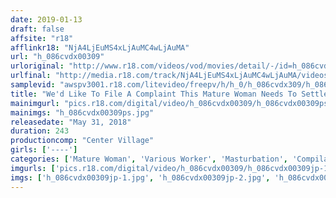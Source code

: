 ```yaml
---
date: 2019-01-13
draft: false
affsite: "r18"
afflinkr18: "NjA4LjEuMS4xLjAuMC4wLjAuMA"
url: "h_086cvdx00309"
urloriginal: "http://www.r18.com/videos/vod/movies/detail/-/id=h_086cvdx00309"
urlfinal: "http://media.r18.com/track/NjA4LjEuMS4xLjAuMC4wLjAuMA/videos/vod/movies/detail/-/id=h_086cvdx00309"
samplevid: "awspv3001.r18.com/litevideo/freepv/h/h_0/h_086cvdx309/h_086cvdx309_dmb_w.mp4"
title: "We'd Like To File A Complaint This Mature Woman Needs To Settle Some Issues With Her Customers, So She'll Start By Showing Him How She Likes Her Masturbation (A Life Insurance Sales Lady, A Private Tutor, A Receptionist, A Female School Principal) After Stirring Up Her Pussy Juices, It's Time For Some Finger Banging Action!! - I Get Really Horny When I'm Being Watched! - 30 Ladies/4 Hours"
mainimgurl: "pics.r18.com/digital/video/h_086cvdx00309/h_086cvdx00309ps.jpg"
mainimgs: "h_086cvdx00309ps.jpg"
releasedate: "May 31, 2018"
duration: 243
productioncomp: "Center Village"
girls: ['----']
categories: ['Mature Woman', 'Various Worker', 'Masturbation', 'Compilation', 'Over 4 Hours', 'Hi-Def']
imgurls: ['pics.r18.com/digital/video/h_086cvdx00309/h_086cvdx00309jp-1.jpg', 'pics.r18.com/digital/video/h_086cvdx00309/h_086cvdx00309jp-2.jpg', 'pics.r18.com/digital/video/h_086cvdx00309/h_086cvdx00309jp-3.jpg', 'pics.r18.com/digital/video/h_086cvdx00309/h_086cvdx00309jp-4.jpg', 'pics.r18.com/digital/video/h_086cvdx00309/h_086cvdx00309jp-5.jpg', 'pics.r18.com/digital/video/h_086cvdx00309/h_086cvdx00309jp-6.jpg', 'pics.r18.com/digital/video/h_086cvdx00309/h_086cvdx00309jp-7.jpg', 'pics.r18.com/digital/video/h_086cvdx00309/h_086cvdx00309jp-8.jpg', 'pics.r18.com/digital/video/h_086cvdx00309/h_086cvdx00309jp-9.jpg', 'pics.r18.com/digital/video/h_086cvdx00309/h_086cvdx00309jp-10.jpg', 'pics.r18.com/digital/video/h_086cvdx00309/h_086cvdx00309jp-11.jpg', 'pics.r18.com/digital/video/h_086cvdx00309/h_086cvdx00309jp-12.jpg', 'pics.r18.com/digital/video/h_086cvdx00309/h_086cvdx00309jp-13.jpg', 'pics.r18.com/digital/video/h_086cvdx00309/h_086cvdx00309jp-14.jpg', 'pics.r18.com/digital/video/h_086cvdx00309/h_086cvdx00309jp-15.jpg', 'pics.r18.com/digital/video/h_086cvdx00309/h_086cvdx00309jp-16.jpg', 'pics.r18.com/digital/video/h_086cvdx00309/h_086cvdx00309jp-17.jpg', 'pics.r18.com/digital/video/h_086cvdx00309/h_086cvdx00309jp-18.jpg', 'pics.r18.com/digital/video/h_086cvdx00309/h_086cvdx00309jp-19.jpg', 'pics.r18.com/digital/video/h_086cvdx00309/h_086cvdx00309jp-20.jpg']
imgs: ['h_086cvdx00309jp-1.jpg', 'h_086cvdx00309jp-2.jpg', 'h_086cvdx00309jp-3.jpg', 'h_086cvdx00309jp-4.jpg', 'h_086cvdx00309jp-5.jpg', 'h_086cvdx00309jp-6.jpg', 'h_086cvdx00309jp-7.jpg', 'h_086cvdx00309jp-8.jpg', 'h_086cvdx00309jp-9.jpg', 'h_086cvdx00309jp-10.jpg', 'h_086cvdx00309jp-11.jpg', 'h_086cvdx00309jp-12.jpg', 'h_086cvdx00309jp-13.jpg', 'h_086cvdx00309jp-14.jpg', 'h_086cvdx00309jp-15.jpg', 'h_086cvdx00309jp-16.jpg', 'h_086cvdx00309jp-17.jpg', 'h_086cvdx00309jp-18.jpg', 'h_086cvdx00309jp-19.jpg', 'h_086cvdx00309jp-20.jpg']
---
```

